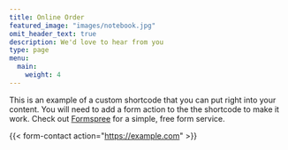 ```yaml
---
title: Online Order
featured_image: "images/notebook.jpg"
omit_header_text: true
description: We'd love to hear from you
type: page
menu: 
  main:
    weight: 4
---
```



This is an example of a custom shortcode that you can put right into your content. You will need to add a form action to the the shortcode to make it work. Check out [Formspree](https://formspree.io/) for a simple, free form service. 

{{< form-contact action="https://example.com"  >}}